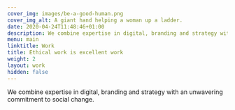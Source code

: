 ```yaml
---
cover_img: images/be-a-good-human.png
cover_img_alt: A giant hand helping a woman up a ladder.
date: 2020-04-24T11:48:46+01:00
description: We combine expertise in digital, branding and strategy with an unwavering commitment to social change.
menu: main
linktitle: Work
title: Ethical work is excellent work
weight: 2
layout: work
hidden: false
---
```


We combine expertise in digital, branding and strategy with an unwavering commitment to social change.
